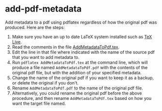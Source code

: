 # add-pdf-metadata

Add metadata to a pdf using pdflatex regardless of how the original pdf was produced. Here are the steps:
1. Make sure you have an up to date LaTeX system installed such as [TeX Live](https://www.tug.org/texlive/).
2. Read the comments in the file [AddMetadataToPdf.tex](AddMetadataToPdf.tex).
3. Edit the line in that file where indicated with the name of the source pdf that you want to add metadata to.
4. Run `pdflatex AddMetadataToPdf.tex` at the command line, which will produce a file named `AddMetadataToPdf.pdf` 
  with the contents of the original pdf file, but with the addition of your specified metadata.
5. Change the name of the original pdf if you want to keep it as a backup, or delete the original if you don't.
6. Rename `AddMetadataToPdf.pdf` to the name of the original pdf file.
7. Alternatively, you could rename the original pdf before the above procedure, and then rename `AddMetadataToPdf.tex`
  based on how you want the target file named.
